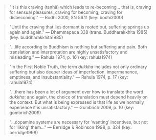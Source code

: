 > "It is this craving (taṇhā) which leads to re-becoming... that is, craving for sensual pleasures, craving for becoming, craving for disbecoming." — Bodhi 2000, SN 56.11 (key: bodhi2000)

> "Until the craving that lies dormant is rooted out, suffering springs up again and again." — Dhammapada 338 (trans. Buddharakkhita 1985) (key: buddharakkhita1985)

> "...life according to Buddhism is nothing but suffering and pain. Both translation and interpretation are highly unsatisfactory and misleading." — Rahula 1974, p. 16 (key: rahula1974)

> "In the First Noble Truth, the term *dukkha* includes not only ordinary suffering but also deeper ideas of imperfection, impermanence, emptiness, and insubstantiality." — Rahula 1974, p. 17 (key: rahula1974)

> "...there has been a lot of argument over how to translate the word *dukkha*; and again, the choice of translation must depend heavily on the context. But what is being expressed is that life as we normally experience it is unsatisfactory." — Gombrich 2009, p. 10 (key: gombrich2009)

> "...dopamine systems are necessary for 'wanting' incentives, but not for 'liking' them..." — Berridge & Robinson 1998, p. 324 (key: berridge1998)